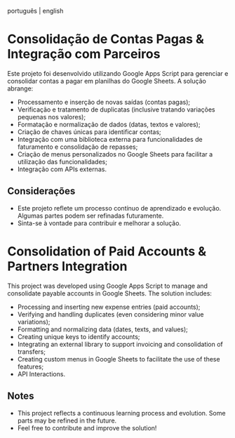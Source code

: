 português | english
# Consolidação de Contas Pagas & Integração com Parceiros

Este projeto foi desenvolvido utilizando Google Apps Script para gerenciar e consolidar contas a pagar em planilhas do Google Sheets. A solução abrange:

- Processamento e inserção de novas saídas (contas pagas);
- Verificação e tratamento de duplicatas (inclusive tratando variações pequenas nos valores);
- Formatação e normalização de dados (datas, textos e valores);
- Criação de chaves únicas para identificar contas;
- Integração com uma biblioteca externa para funcionalidades de faturamento e consolidação de repasses;
- Criação de menus personalizados no Google Sheets para facilitar a utilização das funcionalidades;
- Integração com APIs externas.

## Considerações

- Este projeto reflete um processo contínuo de aprendizado e evolução. Algumas partes podem ser refinadas futuramente.
- Sinta-se à vontade para contribuir e melhorar a solução.




# Consolidation of Paid Accounts & Partners Integration

This project was developed using Google Apps Script to manage and consolidate payable accounts in Google Sheets. The solution includes:

- Processing and inserting new expense entries (paid accounts);
- Verifying and handling duplicates (even considering minor value variations);
- Formatting and normalizing data (dates, texts, and values);
- Creating unique keys to identify accounts;
- Integrating an external library to support invoicing and consolidation of transfers;
- Creating custom menus in Google Sheets to facilitate the use of these features;
- API Interactions.

## Notes

- This project reflects a continuous learning process and evolution. Some parts may be refined in the future.
- Feel free to contribute and improve the solution!
